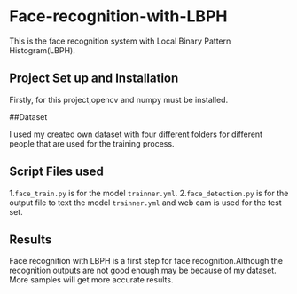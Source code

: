 # Face-recognition-with-LBPH
This is the face recognition system with Local Binary Pattern Histogram(LBPH).


## Project Set up and Installation

Firstly, for this project,opencv and numpy must be installed.


##Dataset

I used my created own dataset with four different folders for different people that are used
for the training process.


## Script Files used
1.`face_train.py` is for the model `trainner.yml`.
2.`face_detection.py` is for the output file to text the model `trainner.yml` and web cam
is used for the test set.


## Results
Face recognition with LBPH is a first step for face recognition.Although the recognition
outputs are not good enough,may be because of my dataset. More samples will get more accurate
results.
